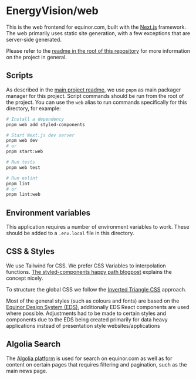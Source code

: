 # EnergyVision/web

This is the web frontend for equinor.com, built with the [Next.js](https://nextjs.org/) framework. The web primarily uses static site generation, with a few exceptions that are server-side generated.

Please refer to the [readme in the root of this repository](https://github.com/equinor/energyvision/blob/main/README.md) for more information on the project in general.

## Scripts

As described in the [main project readme](https://github.com/equinor/energyvision/blob/main/README.md), we use `pnpm` as main packager manager for this project. Script commands should be run from the root of the project. You can use the `web` alias to run commands specifically for this directory, for example:

```bash
# Install a dependency
pnpm web add styled-components

# Start Next.js dev server
pnpm web dev
# or
pnpm start:web

# Run tests
pnpm web test

# Run eslint
pnpm lint
# or
pnpm lint:web
```

## Environment variables

This application requires a number of environment variables to work. These should be added to a `.env.local` file in this directory.

## CSS & Styles

We use Tailwind for CSS. We prefer CSS Variables to
interpolation functions. [The styled-components happy path blogpost](https://styled-components.com/) explains the concept nicely.

To structure the global CSS we follow the
[Inverted Triangle CSS](https://www.xfive.co/blog/itcss-scalable-maintainable-css-architecture/) approach.

Most of the general styles (such as colours and fonts) are based on the [Equinor Design System (EDS)](https://eds.equinor.com), additionally EDS React components are used where possible. Adjustments had to be made to certain styles and components due to the EDS being created primarily for data heavy applications instead of presentation style websites/applications

## Algolia Search

The [Algolia platform](https://www.algolia.com) is used for search on equinor.com as well as for content on certain pages that requires filtering and pagination, such as the main news page.
